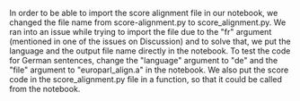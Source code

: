 
In order to be able to import the score alignment file in our notebook, we changed the file name from score-alignment.py to score_alignment.py. We ran into an issue while trying to import the file due to the "fr" argument (mentioned in one of the issues on Discussion) and to solve that, we put the language and the output file name directly in the notebook. To test the code for German sentences, change the "language" argument to "de" and the "file" argument to "europarl_align.a" in the notebook. We also put the score code in the score_alignment.py file in a function, so that it could be called from the notebook. 


